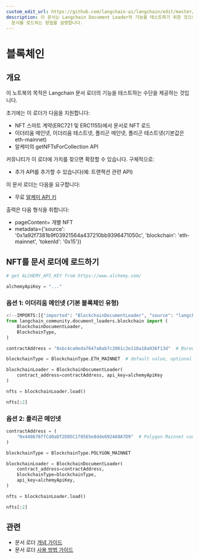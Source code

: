 ```yaml
---
custom_edit_url: https://github.com/langchain-ai/langchain/edit/master/docs/docs/integrations/document_loaders/blockchain.ipynb
description: 이 문서는 Langchain Document Loader의 기능을 테스트하기 위한 것으로, NFT 및 다양한 블록체인 네트워크에서
  문서를 로드하는 방법을 설명합니다.
---
```


# 블록체인

## 개요

이 노트북의 목적은 Langchain 문서 로더의 기능을 테스트하는 수단을 제공하는 것입니다.

초기에는 이 로더가 다음을 지원합니다:

* NFT 스마트 계약(ERC721 및 ERC1155)에서 문서로 NFT 로드
* 이더리움 메인넷, 이더리움 테스트넷, 폴리곤 메인넷, 폴리곤 테스트넷(기본값은 eth-mainnet)
* 알케미의 getNFTsForCollection API

커뮤니티가 이 로더에 가치를 찾으면 확장할 수 있습니다. 구체적으로:

* 추가 API를 추가할 수 있습니다(예: 트랜잭션 관련 API)

이 문서 로더는 다음을 요구합니다:

* 무료 [알케미 API 키](https://www.alchemy.com/)

출력은 다음 형식을 취합니다:

- pageContent= 개별 NFT
- metadata={'source': '0x1a92f7381b9f03921564a437210bb9396471050c', 'blockchain': 'eth-mainnet', 'tokenId': '0x15'})

## NFT를 문서 로더에 로드하기

```python
# get ALCHEMY_API_KEY from https://www.alchemy.com/

alchemyApiKey = "..."
```


### 옵션 1: 이더리움 메인넷 (기본 블록체인 유형)

```python
<!--IMPORTS:[{"imported": "BlockchainDocumentLoader", "source": "langchain_community.document_loaders.blockchain", "docs": "https://api.python.langchain.com/en/latest/document_loaders/langchain_community.document_loaders.blockchain.BlockchainDocumentLoader.html", "title": "Blockchain"}, {"imported": "BlockchainType", "source": "langchain_community.document_loaders.blockchain", "docs": "https://api.python.langchain.com/en/latest/document_loaders/langchain_community.document_loaders.blockchain.BlockchainType.html", "title": "Blockchain"}]-->
from langchain_community.document_loaders.blockchain import (
    BlockchainDocumentLoader,
    BlockchainType,
)

contractAddress = "0xbc4ca0eda7647a8ab7c2061c2e118a18a936f13d"  # Bored Ape Yacht Club contract address

blockchainType = BlockchainType.ETH_MAINNET  # default value, optional parameter

blockchainLoader = BlockchainDocumentLoader(
    contract_address=contractAddress, api_key=alchemyApiKey
)

nfts = blockchainLoader.load()

nfts[:2]
```


### 옵션 2: 폴리곤 메인넷

```python
contractAddress = (
    "0x448676ffCd0aDf2D85C1f0565e8dde6924A9A7D9"  # Polygon Mainnet contract address
)

blockchainType = BlockchainType.POLYGON_MAINNET

blockchainLoader = BlockchainDocumentLoader(
    contract_address=contractAddress,
    blockchainType=blockchainType,
    api_key=alchemyApiKey,
)

nfts = blockchainLoader.load()

nfts[:2]
```


## 관련

- 문서 로더 [개념 가이드](/docs/concepts/#document-loaders)
- 문서 로더 [사용 방법 가이드](/docs/how_to/#document-loaders)